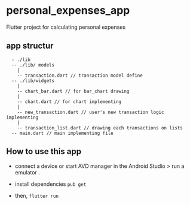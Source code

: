 # personal_expenses_app

Flutter project for calculating personal expenses

## app structur

```
  - ./lib
  -- ./lib/ models
    |
    -- transaction.dart // transaction model define
  -- ./lib/widgets
    |
    -- chart_bar.dart // for bar_chart drawing
    |
    -- chart.dart // for chart implementing
    |
    -- new_transaction.dart // user's new transaction logic implementing
    |
    -- transaction_list.dart // drawing each transactions on lists
  -- main.dart // main implementing file
  ```


## How to use this app

- connect a device or start AVD manager in the Android Studio > run a emulator .
- install dependencies ``` pub get ```

- then,  ``` flutter run ```
